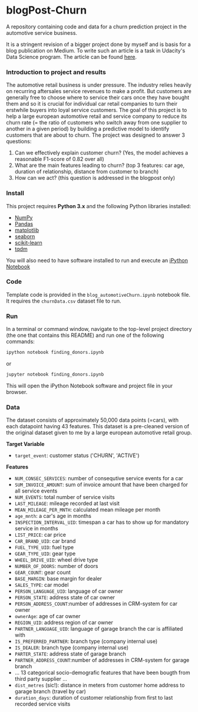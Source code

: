 # blogPost-Churn
A repository containing code and data for a churn prediction project in the automotive service business.

It is a stringent revision of a bigger project done by myself and is basis for a blog publication on Medium. 
To write such an article is a task in Udacity's Data Science program. The article can be found [here](https://medium.com/@raph_91654/predict-churn-retain-your-customers-39cc62c322ed). 

### Introduction to project and results

The automotive retail business is under pressure. The industry relies heavily on recurring aftersales service revenues to make a profit.
But customers are generally free to choose where to service their cars once they have bought them and so it is crucial for individual 
car retail companies to turn their erstwhile buyers into loyal service customers. 
The goal of this project is to help a large european automotive retail and service company to reduce its churn rate (= the ratio of
customers who switch away from one supplier to another in a given period) by building a predictive model to identify customers 
that are about to churn. The project was designed to answer 3 questions:

1) Can we effectively explain customer churn? (Yes, the model achieves a reasonable F1-score of 0.82 over all)
2) What are the main features leading to churn? (top 3 features: car age, duration of relationship, distance from customer to branch)
3) How can we act? (this question is addressed in the blogpost only)

### Install

This project requires **Python 3.x** and the following Python libraries installed:

- [NumPy](http://www.numpy.org/)
- [Pandas](http://pandas.pydata.org)
- [matplotlib](http://matplotlib.org/)
- [seaborn](http://seaborn.org)
- [scikit-learn](http://scikit-learn.org/stable/)
- [tqdm](https://pypi.org/project/tqdm/)

You will also need to have software installed to run and execute an [iPython Notebook](http://ipython.org/notebook.html)

### Code

Template code is provided in the `blog_automotiveChurn.ipynb` notebook file. 
It requires the `churnData.csv` dataset file to run. 

### Run

In a terminal or command window, navigate to the top-level project directory (the one that contains this README) 
and run one of the following commands:

```bash
ipython notebook finding_donors.ipynb
```  
or
```bash
jupyter notebook finding_donors.ipynb
```

This will open the iPython Notebook software and project file in your browser.

### Data

The dataset consists of approximately 50,000 data points (=cars), with each datapoint having 43 features. 
This dataset is a pre-cleaned version of the original dataset given to me by a large european automotive retail group.

**Target Variable**
- `target_event`: customer status ('CHURN', 'ACTIVE')

**Features**
- `NUM_CONSEC_SERVICES`: number of consequtive service events for a car
- `SUM_INVOICE_AMOUNT`: sum of invoice amount that have been charged for all service events
- `NUM_EVENTS`: total number of service visits
- `LAST_MILEAGE`: mileage recorded at last visit
- `MEAN_MILEAGE_PER_MNTH`: calculated mean mileage per month 
- `age_mnth`: a car's age in months
- `INSPECTION_INTERVAL_UID`: timespan a car has to show up for mandatory service in months
- `LIST_PRICE`: car price
- `CAR_BRAND_UID`: car brand
- `FUEL_TYPE_UID`: fuel type
- `GEAR_TYPE_UID`: gear type
- `WHEEL_DRIVE_UID`: wheel drive type
- `NUMBER_OF_DOORS`: number of doors
- `GEAR_COUNT`: gear count
- `BASE_MARGIN`: base margin for dealer
- `SALES_TYPE`: car model
- `PERSON_LANGUAGE_UID`: language of car owner
- `PERSON_STATE`: address state of car owner
- `PERSON_ADDRESS_COUNT`:number of addresses in CRM-system for car owner
- `ownerAge`: age of car owner
- `REGION_UID`: address region of car owner
- `PARTNER_LANGUAGE_UID`: language of garage branch the car is affiliated with
- `IS_PREFERRED_PARTNER`: branch type (company internal use)
- `IS_DEALER`: branch type (company internal use)
- `PARTER_STATE`: address state of garage branch
- `PARTNER_ADDRESS_COUNT`:number of addresses in CRM-system for garage branch
-  ... 13 categorical socio-demografic features that have been bougth from third party supplier ...
- `dist_metres` (sic!): distance in meters from customer home address to garage branch (travel by car)
- `duration_days`: duration of customer relationship from first to last recorded service visits
